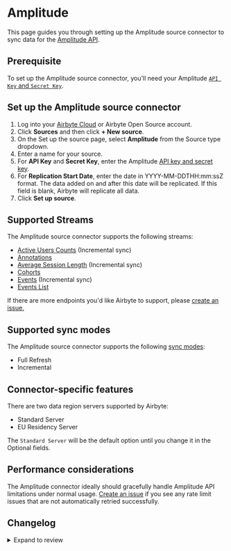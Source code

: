 # Amplitude

This page guides you through setting up the Amplitude source connector to sync data for the [Amplitude API](https://www.docs.developers.amplitude.com/analytics/apis/http-v2-api/).

## Prerequisite

To set up the Amplitude source connector, you'll need your Amplitude [`API Key` and `Secret Key`](https://help.amplitude.com/hc/en-us/articles/360058073772-Create-and-manage-organizations-and-projects#view-and-edit-your-project-information).

## Set up the Amplitude source connector

1. Log into your [Airbyte Cloud](https://cloud.airbyte.com/workspaces) or Airbyte Open Source account.
2. Click **Sources** and then click **+ New source**.
3. On the Set up the source page, select **Amplitude** from the Source type dropdown.
4. Enter a name for your source.
5. For **API Key** and **Secret Key**, enter the Amplitude [API key and secret key](https://help.amplitude.com/hc/en-us/articles/360058073772-Create-and-manage-organizations-and-projects#view-and-edit-your-project-information).
6. For **Replication Start Date**, enter the date in YYYY-MM-DDTHH:mm:ssZ format. The data added on and after this date will be replicated. If this field is blank, Airbyte will replicate all data.
7. Click **Set up source**.

## Supported Streams

The Amplitude source connector supports the following streams:

- [Active Users Counts](https://www.docs.developers.amplitude.com/analytics/apis/dashboard-rest-api/#get-active-and-new-user-counts) \(Incremental sync\)
- [Annotations](https://www.docs.developers.amplitude.com/analytics/apis/chart-annotations-api/#get-all-chart-annotations)
- [Average Session Length](https://www.docs.developers.amplitude.com/analytics/apis/dashboard-rest-api/#get-average-session-length) \(Incremental sync\)
- [Cohorts](https://www.docs.developers.amplitude.com/analytics/apis/behavioral-cohorts-api/#get-all-cohorts-response)
- [Events](https://www.docs.developers.amplitude.com/analytics/apis/export-api/#response-schema) \(Incremental sync\)
- [Events List](https://amplitude.com/docs/apis/analytics/dashboard-rest#get-events-list)

If there are more endpoints you'd like Airbyte to support, please [create an issue.](https://github.com/airbytehq/airbyte/issues/new/choose)

<!-- env:oss -->

## Supported sync modes

The Amplitude source connector supports the following [sync modes](https://docs.airbyte.com/cloud/core-concepts#connection-sync-modes):

- Full Refresh
- Incremental

## Connector-specific features

There are two data region servers supported by Airbyte:

- Standard Server
- EU Residency Server

The `Standard Server` will be the default option until you change it in the Optional fields.

## Performance considerations

The Amplitude connector ideally should gracefully handle Amplitude API limitations under normal usage. [Create an issue](https://github.com/airbytehq/airbyte/issues/new/choose) if you see any rate limit issues that are not automatically retried successfully.

## Changelog

<details>
  <summary>Expand to review</summary>

| Version | Date       | Pull Request                                             | Subject                                                                                      |
| :------ | :--------- | :------------------------------------------------------- | :------------------------------------------------------------------------------------------- |
| 0.7.0-rc.1 | 2025-01-17 | [51601](https://github.com/airbytehq/airbyte/pull/51601) | Migrates to manifest-only |
| 0.6.19 | 2025-01-18 | [51723](https://github.com/airbytehq/airbyte/pull/51723) | Update dependencies |
| 0.6.18 | 2025-01-11 | [51288](https://github.com/airbytehq/airbyte/pull/51288) | Update dependencies |
| 0.6.17 | 2025-01-04 | [50906](https://github.com/airbytehq/airbyte/pull/50906) | Update dependencies |
| 0.6.16 | 2024-12-28 | [50486](https://github.com/airbytehq/airbyte/pull/50486) | Update dependencies |
| 0.6.15 | 2024-12-21 | [50150](https://github.com/airbytehq/airbyte/pull/50150) | Update dependencies |
| 0.6.14 | 2024-12-14 | [49017](https://github.com/airbytehq/airbyte/pull/49017) | Starting with this version, the Docker image is now rootless. Please note that this and future versions will not be compatible with Airbyte versions earlier than 0.64 |
| 0.6.13 | 2024-10-29 | [47097](https://github.com/airbytehq/airbyte/pull/47097) | Update dependencies |
| 0.6.12 | 2024-10-12 | [46771](https://github.com/airbytehq/airbyte/pull/46771) | Update dependencies |
| 0.6.11 | 2024-10-11 | [46736](https://github.com/airbytehq/airbyte/pull/46736) | Added possibility to toggle groupping by `Country` for `Active Users` stream |
| 0.6.10 | 2024-10-05 | [46489](https://github.com/airbytehq/airbyte/pull/46489) | Update dependencies |
| 0.6.9 | 2024-09-28 | [46121](https://github.com/airbytehq/airbyte/pull/46121) | Update dependencies |
| 0.6.8 | 2024-09-21 | [45732](https://github.com/airbytehq/airbyte/pull/45732) | Update dependencies |
| 0.6.7 | 2024-09-14 | [45501](https://github.com/airbytehq/airbyte/pull/45501) | Update dependencies |
| 0.6.6 | 2024-09-07 | [45318](https://github.com/airbytehq/airbyte/pull/45318) | Update dependencies |
| 0.6.5 | 2024-08-31 | [45047](https://github.com/airbytehq/airbyte/pull/45047) | Update dependencies |
| 0.6.4 | 2024-08-24 | [44709](https://github.com/airbytehq/airbyte/pull/44709) | Update dependencies |
| 0.6.3 | 2024-08-17 | [44250](https://github.com/airbytehq/airbyte/pull/44250) | Update dependencies |
| 0.6.2 | 2024-08-12 | [43876](https://github.com/airbytehq/airbyte/pull/43876) | Update dependencies |
| 0.6.1 | 2024-08-10 | [43473](https://github.com/airbytehq/airbyte/pull/43473) | Update dependencies |
| 0.6.0 | 2024-08-08 | [43400](https://github.com/airbytehq/airbyte/pull/43400) | Add Events List Stream |
| 0.5.1 | 2024-08-03 | [43267](https://github.com/airbytehq/airbyte/pull/43267) | Update dependencies |
| 0.5.0 | 2024-08-01 | [42565](https://github.com/airbytehq/airbyte/pull/42565) | Migrate to CDK v4.0.2 |
| 0.4.2 | 2024-07-27 | [42618](https://github.com/airbytehq/airbyte/pull/42618) | Update dependencies |
| 0.4.1 | 2024-07-20 | [42302](https://github.com/airbytehq/airbyte/pull/42302) | Update dependencies |
| 0.4.0 | 2024-07-17 | [42074](https://github.com/airbytehq/airbyte/pull/42074) | Migrate to CDK v1.8.0 |
| 0.3.18 | 2024-07-13 | [41767](https://github.com/airbytehq/airbyte/pull/41767) | Update dependencies |
| 0.3.17 | 2024-07-10 | [41537](https://github.com/airbytehq/airbyte/pull/41537) | Update dependencies |
| 0.3.16 | 2024-07-09 | [41097](https://github.com/airbytehq/airbyte/pull/41097) | Update dependencies |
| 0.3.15 | 2024-07-06 | [40982](https://github.com/airbytehq/airbyte/pull/40982) | Update dependencies |
| 0.3.14 | 2024-06-25 | [40407](https://github.com/airbytehq/airbyte/pull/40407) | Update dependencies |
| 0.3.13 | 2024-06-22 | [40108](https://github.com/airbytehq/airbyte/pull/40108) | Update dependencies |
| 0.3.12 | 2024-06-06 | [39103](https://github.com/airbytehq/airbyte/pull/39103) | Use `CheckpointMixin` for state management |
| 0.3.11 | 2024-06-04 | [38988](https://github.com/airbytehq/airbyte/pull/38988) | [autopull] Upgrade base image to v1.2.1 |
| 0.3.10 | 2024-04-19 | [36631](https://github.com/airbytehq/airbyte/pull/36631) | Updating to 0.80.0 CDK |
| 0.3.9 | 2024-04-12 | [36631](https://github.com/airbytehq/airbyte/pull/36631) | schema descriptions |
| 0.3.8 | 2024-03-12 | [35987](https://github.com/airbytehq/airbyte/pull/35987) | Unpin CDK version |
| 0.3.7 | 2024-02-12 | [35162](https://github.com/airbytehq/airbyte/pull/35162) | Manage dependencies with Poetry. |
| 0.3.6 | 2023-10-23 | [31702](https://github.com/airbytehq/airbyte/pull/31702) | Base image migration: remove Dockerfile and use the python-connector-base image |
| 0.3.5 | 2023-09-28 | [30846](https://github.com/airbytehq/airbyte/pull/30846) | Add support of multiple cursor date formats |
| 0.3.4 | 2023-09-28 | [30831](https://github.com/airbytehq/airbyte/pull/30831) | Add user friendly error description on 403 error |
| 0.3.3 | 2023-09-21 | [30652](https://github.com/airbytehq/airbyte/pull/30652) | Update spec: declare `start_date` type as `date-time` |
| 0.3.2 | 2023-09-18 | [30525](https://github.com/airbytehq/airbyte/pull/30525) | Fix `KeyError` while getting `data_region` from config |
| 0.3.1 | 2023-09-15 | [30471](https://github.com/airbytehq/airbyte/pull/30471) | Fix `Event` stream: Use `start_time` instead of cursor in the case of more recent |
| 0.3.0 | 2023-09-13 | [30378](https://github.com/airbytehq/airbyte/pull/30378) | Switch to latest CDK version |
| 0.2.4 | 2023-05-05 | [25842](https://github.com/airbytehq/airbyte/pull/25842) | added missing attrs in events schema, enabled default availability strategy |
| 0.2.3 | 2023-04-20 | [25317](https://github.com/airbytehq/airbyte/pull/25317) | Refactor Events Stream, use pre-YAML version based on Python CDK |
| 0.2.2 | 2023-04-19 | [25315](https://github.com/airbytehq/airbyte/pull/25315) | Refactor to only fetch date_time_fields once per request |
| 0.2.1 | 2023-02-03 | [25281](https://github.com/airbytehq/airbyte/pull/25281) | Reduce request_time_range to 4 hours |
| 0.2.0 | 2023-02-03 | [22362](https://github.com/airbytehq/airbyte/pull/22362) | Migrate to YAML |
| 0.1.24 | 2023-03-28 | [21022](https://github.com/airbytehq/airbyte/pull/21022) | Enable event stream time interval selection |
| 0.1.23 | 2023-03-02 | [23087](https://github.com/airbytehq/airbyte/pull/23087) | Specified date formatting in specification |
| 0.1.22 | 2023-02-17 | [23192](https://github.com/airbytehq/airbyte/pull/23192) | Skip the stream if `start_date` is specified in the future. |
| 0.1.21 | 2023-02-01 | [21888](https://github.com/airbytehq/airbyte/pull/21888) | Set `AvailabilityStrategy` for streams explicitly to `None` |
| 0.1.20 | 2023-01-27 | [21957](https://github.com/airbytehq/airbyte/pull/21957) | Handle null values and empty strings in date-time fields |
| 0.1.19 | 2022-12-09 | [19727](https://github.com/airbytehq/airbyte/pull/19727) | Remove `data_region` as required |
| 0.1.18 | 2022-12-08 | [19727](https://github.com/airbytehq/airbyte/pull/19727) | Add parameter to select region |
| 0.1.17 | 2022-10-31 | [18684](https://github.com/airbytehq/airbyte/pull/18684) | Add empty `series` validation for `AverageSessionLength` stream |
| 0.1.16 | 2022-10-11 | [17854](https://github.com/airbytehq/airbyte/pull/17854) | Add empty `series` validation for `ActtiveUsers` steam |
| 0.1.15 | 2022-10-03 | [17320](https://github.com/airbytehq/airbyte/pull/17320) | Add validation `start_date` filed if it's in the future |
| 0.1.14 | 2022-09-28 | [17326](https://github.com/airbytehq/airbyte/pull/17326) | Migrate to per-stream states. |
| 0.1.13 | 2022-08-31 | [16185](https://github.com/airbytehq/airbyte/pull/16185) | Re-release on new `airbyte_cdk==0.1.81` |
| 0.1.12 | 2022-08-11 | [15506](https://github.com/airbytehq/airbyte/pull/15506) | Changed slice day window to 1, instead of 3 for Events stream |
| 0.1.11 | 2022-07-21 | [14924](https://github.com/airbytehq/airbyte/pull/14924) | Remove `additionalProperties` field from spec |
| 0.1.10 | 2022-06-16 | [13846](https://github.com/airbytehq/airbyte/pull/13846) | Try-catch the BadZipFile error |
| 0.1.9 | 2022-06-10 | [13638](https://github.com/airbytehq/airbyte/pull/13638) | Fixed an infinite loop when fetching Amplitude data |
| 0.1.8 | 2022-06-01 | [13373](https://github.com/airbytehq/airbyte/pull/13373) | Fixed the issue when JSON Validator produces errors on `date-time` check |
| 0.1.7 | 2022-05-21 | [13074](https://github.com/airbytehq/airbyte/pull/13074) | Removed time offset for `Events` stream, which caused a lot of duplicated records |
| 0.1.6 | 2022-04-30 | [12500](https://github.com/airbytehq/airbyte/pull/12500) | Improve input configuration copy |
| 0.1.5 | 2022-04-28 | [12430](https://github.com/airbytehq/airbyte/pull/12430) | Added HTTP error descriptions and fixed `Events` stream fail caused by `404` HTTP Error |
| 0.1.4 | 2021-12-23 | [8434](https://github.com/airbytehq/airbyte/pull/8434) | Update fields in source-connectors specifications |
| 0.1.3 | 2021-10-12 | [6375](https://github.com/airbytehq/airbyte/pull/6375) | Log Transient 404 Error in Events stream |
| 0.1.2 | 2021-09-21 | [6353](https://github.com/airbytehq/airbyte/pull/6353) | Correct output schemas on cohorts, events, active_users, and average_session_lengths streams |
| 0.1.1 | 2021-06-09 | [3973](https://github.com/airbytehq/airbyte/pull/3973) | Add AIRBYTE_ENTRYPOINT for kubernetes support |
| 0.1.0 | 2021-06-08 | [3664](https://github.com/airbytehq/airbyte/pull/3664) | New Source: Amplitude |
| 0.1.0 | 2021-06-08 | [3664](https://github.com/airbytehq/airbyte/pull/3664) | New Source: Amplitude |

</details>

<!-- /env:oss -->

